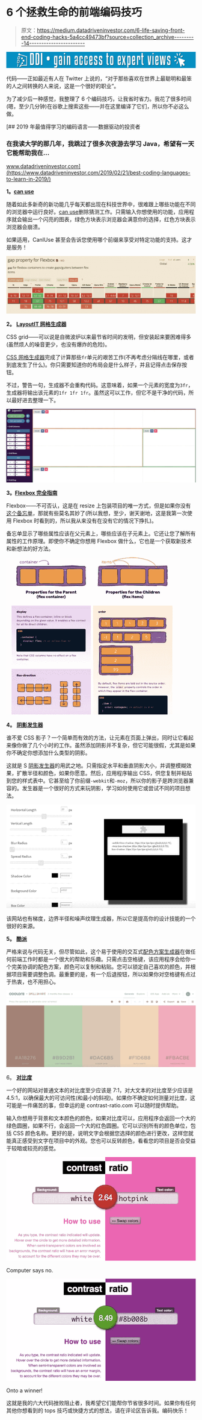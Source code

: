 # 6 个拯救生命的前端编码技巧

> 原文：<https://medium.datadriveninvestor.com/6-life-saving-front-end-coding-hacks-5a4cc49473bf?source=collection_archive---------14----------------------->

[![](img/c417796538abc382b096ce094f62f2b6.png)](http://www.track.datadriveninvestor.com/1B9E)

代码——正如最近有人在 Twitter 上说的，“对于那些喜欢在世界上最聪明和最笨的人之间转换的人来说，这是一个很好的职业”。

为了减少后一种感觉，我整理了 6 个编码技巧，让我省时省力。我花了很多时间(嗯，至少几分钟)在谷歌上搜索这些——并在这里编译了它们，所以你不必这么做。

[](https://www.datadriveninvestor.com/2019/02/21/best-coding-languages-to-learn-in-2019/) [## 2019 年最值得学习的编码语言——数据驱动的投资者

### 在我读大学的那几年，我跳过了很多次夜游去学习 Java，希望有一天它能帮助我在…

www.datadriveninvestor.com](https://www.datadriveninvestor.com/2019/02/21/best-coding-languages-to-learn-in-2019/) 

**1。**[**can use**](https://caniuse.com/#home)

随着如此多新奇的新功能几乎每天都出现在科技世界中，很难跟上哪些功能在不同的浏览器中运行良好。[can use](https://caniuse.com/#home)删除猜测工作。只需输入你想使用的功能，应用程序就会输出一个闪亮的图表，绿色方块表示浏览器会满意你的选择，红色方块表示浏览器会崩溃。

如果适用，CanIUse 甚至会告诉您使用哪个前缀来享受对特定功能的支持。这才是服务！

![](img/ba182c0c3e54c7839b967f2fe1f606a1.png)

**2。** [**LayoutIT 网格生成器**](https://grid.layoutit.com/)

CSS grid——可以说是自微波炉以来最节省时间的发明，但安装起来要困难得多(虽然烦人的噪音更少，也没有爆炸的危险)。

[CSS 网格生成器](https://grid.layoutit.com/)完成了计算那些`fr`单元的艰苦工作(不再考虑分隔线在哪里，或者到底发生了什么)。你只需要知道你的布局会是什么样子，并且记得点击保存按钮。

不过，警告一句，生成器不会重构代码。这意味着，如果一个元素的宽度为`3fr`，生成器将输出该元素的`1fr 1fr 1fr`。虽然这可以工作，但它不是干净的代码，所以最好进去整理一下。

![](img/ce3005b3f700659c24630a54485a925f.png)

**3。**[**Flexbox 完全指南**](https://css-tricks.com/snippets/css/a-guide-to-flexbox/)

Flexbox——不可否认，这是在 resize 上包装项目的唯一方式，但是如果你没有[这个备忘单](https://css-tricks.com/snippets/css/a-guide-to-flexbox/)，那就有些莫名其妙了(所以我想，至少，谢天谢地，这是我第一次使用 Flexbox 时看到的，所以我从来没有在没有它的情况下挣扎)。

备忘单显示了哪些属性应该在父元素上，哪些应该在子元素上。它还让您了解所有属性的工作原理。即使你不确定你想用 Flexbox 做什么，它也是一个获取新技术和新想法的好方法。

![](img/83e3aa665d7683e8709acae6e3333756.png)

**4。** [**阴影发生器**](https://www.cssmatic.com/box-shadow)

谁不爱 CSS 影子？一个简单而有效的方法，让元素在页面上弹出，同时让它看起来像你做了几个小时的工作。虽然添加阴影并不复杂，但它可能很假，尤其是如果你不确定你想添加什么类型的阴影。

这就是 S [阴影发生器](https://www.cssmatic.com/box-shadow)的用武之地。只需指定水平和垂直阴影大小，并调整模糊效果，扩散半径和颜色，如果你愿意。然后，应用程序输出 CSS，供您复制并粘贴到您的样式表中。它甚至给了你前缀`-webkit`和`-moz`，所以你的影子是跨浏览器兼容的。发生器是一个很好的方式来玩阴影，学习如何使用它或尝试不同的项目想法。

![](img/ecab2d57916a05d7e54ddb29af0eda0b.png)

该网站也有梯度，边界半径和噪声纹理生成器，所以它是提高你的设计技能的一个很好的来源。

**5。** [**酷派**](https://coolors.co/)

严格来说与代码无关，但尽管如此，这个易于使用的交互式[配色方案生成器](https://coolors.co/)在做任何前端工作时都是一个很大的帮助和乐趣。只需点击空格键，该应用程序会给你一个完美协调的配色方案，颜色可以复制和粘贴。您可以锁定自己喜欢的颜色，并根据项目需要调整色调。最重要的是，有一个后退按钮，所以如果你对空格键有点过于热衷，也不用担心。

![](img/6e77a3115692599f6b57f61a7730e556.png)

6。 [**对比度**](https://contrast-ratio.com/)

一个好的网站对普通文本的对比度至少应该是 7:1，对大文本的对比度至少应该是 4.5:1，以确保最大的可访问性(和最小的斜视)。如果你不确定如何测量对比度，这可能是一件痛苦的事，但幸运的是 contrast-ratio.com 可以随时提供帮助。

输入你想用于背景和文本颜色的颜色，如果对比度可以，应用程序会返回一个大的绿色圆圈，如果不行，会返回一个大的红色圆圈。它可以识别所有的颜色单位，包括 CSS 颜色名称。更好的是，说明文字会根据您选择的颜色进行更改，这样您就能真正感受到文字在项目中的外观。您也可以反转颜色，看看您的项目是否会受益于较暗或较亮的感觉。

![](img/2ac69299cbc8bf32bf039458c7c6ec50.png)

Computer says no.

![](img/d24d773479a1a3e9cd42545ea8b20496.png)

Onto a winner!

这就是我的六大代码挫败阻止者，我希望它们能帮你节省很多时间。如果你有任何其他你想看到的 tops 技巧或快捷方式的想法，请在评论区告诉我。编码快乐！